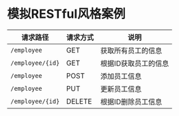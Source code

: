 # 模拟RESTful风格案例

| 请求路径             | 请求方式   | 说明          |
|------------------|--------|-------------|
| `/employee`      | GET    | 获取所有员工的信息   |
| `/employee/{id}` | GET    | 根据ID获取员工的信息 |
| `/employee`      | POST   | 添加员工信息      |
| `/employee`      | PUT    | 更新员工信息      |
| `/employee/{id}` | DELETE | 根据ID删除员工信息  |
